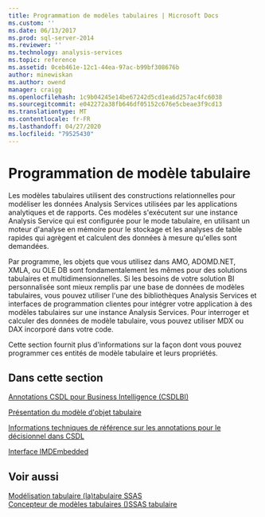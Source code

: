 ```yaml
---
title: Programmation de modèles tabulaires | Microsoft Docs
ms.custom: ''
ms.date: 06/13/2017
ms.prod: sql-server-2014
ms.reviewer: ''
ms.technology: analysis-services
ms.topic: reference
ms.assetid: 0ceb461e-12c1-44ea-97ac-b99bf308676b
author: minewiskan
ms.author: owend
manager: craigg
ms.openlocfilehash: 1c9b04245e14be67242d5cd1ea6d257ac4fc6038
ms.sourcegitcommit: e042272a38fb646df05152c676e5cbeae3f9cd13
ms.translationtype: MT
ms.contentlocale: fr-FR
ms.lasthandoff: 04/27/2020
ms.locfileid: "79525430"
---
```

# <a name="tabular-model-programming"></a>Programmation de modèle tabulaire
  Les modèles tabulaires utilisent des constructions relationnelles pour modéliser les données Analysis Services utilisées par les applications analytiques et de rapports. Ces modèles s'exécutent sur une instance Analysis Service qui est configurée pour le mode tabulaire, en utilisant un moteur d'analyse en mémoire pour le stockage et les analyses de table rapides qui agrègent et calculent des données à mesure qu'elles sont demandées.  
  
 Par programme, les objets que vous utilisez dans AMO, ADOMD.NET, XMLA, ou OLE DB sont fondamentalement les mêmes pour des solutions tabulaires et multidimensionnelles. Si les besoins de votre solution BI personnalisée sont mieux remplis par une base de données de modèles tabulaires, vous pouvez utiliser l'une des bibliothèques Analysis Services et interfaces de programmation clientes pour intégrer votre application à des modèles tabulaires sur une instance Analysis Services. Pour interroger et calculer des données de modèle tabulaire, vous pouvez utiliser MDX ou DAX incorporé dans votre code.  
  
 Cette section fournit plus d'informations sur la façon dont vous pouvez programmer ces entités de modèle tabulaire et leurs propriétés.  
  
## <a name="in-this-section"></a>Dans cette section  
 [Annotations CSDL pour Business Intelligence &#40;CSDLBI&#41;](/analysis-services/csdlbi/csdl-annotations-for-business-intelligence-csdlbi)  
  
 [Présentation du modèle d'objet tabulaire](representation/understanding-tabular-object-model-at-levels-1050-through-1103.md)  
  
 [Informations techniques de référence sur les annotations pour le décisionnel dans CSDL](/analysis-services/csdlbi/technical-reference-for-bi-annotations-to-csdl)  
  
 [Interface IMDEmbedded](imdembeddeddata-interface.md)  
  
## <a name="see-also"></a>Voir aussi  
 [Modélisation tabulaire &#40;la&#41;tabulaire SSAS](../tabular-models/tabular-models-ssas.md)   
 [Concepteur de modèles tabulaires &#40;&#41;SSAS tabulaire](../tabular-model-designer-ssas-tabular.md)  
  
  
